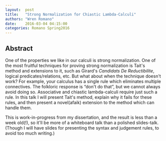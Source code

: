 ```yaml
--- 
layout:  post 
title:   "Strong Normalization for Chiastic Lambda-Calculi"
authors: "Wren Romano" 
date:    2016-03-04 04:15:00 
categories: Romano Spring2016
--- 
```


## Abstract

One of the properties we like in our calculi is strong normalization. One of the
most fruitful techniques for proving strong normalization is Tait's method and
extensions to it, such as Girard's *Candidats De Reductibilite*, logical
predicates/relations, etc. But what about when the technique doesn't work? For
example, your calculus has a single rule which eliminates multiple connectives.
The folkloric response is “don't do that”, but we cannot always avoid doing so.
Associative and chiastic lambda-calculi require just such a rule. In this talk I
will present Tait's method, explain why it fails for these rules, and then
present a novel(afaik) extension to the method which can handle them.

This is work-in-progress from my dissertation, and the result is less than a
week old(!), so it'll be more of a whiteboard talk than a polished slides-talk.
(Though I will have slides for presenting the syntax and judgement rules, to
avoid too much writing.)

